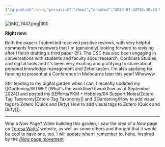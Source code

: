 ```yaml
---
{"dg-publish":true,"permalink":"/now/","created":"2024-07-23T10:40:23.995+08:00","updated":"2024-09-27T13:12:55.581+08:00"}
---
```


![IMG_7447.png|300](/img/user/Extras/IMG_7447.png)

**Right now:**

Both the papers I submitted received positive reviews, with very helpful comments from reviewers that I'm (genuinely) looking forward to revising after I finish drafting a third paper (!!!). The CSC has also been engaging in conversations with students and faculty about research, Cordillera Studies, and digital tools and it's been very exciting and gratifying to share about personal knowledge management and Zettelkasten. I'm also applying for funding to present at a Conference in Melbourne later this year! Whewww

Still tending to my digital garden when I can. I recently updated my [[Gardening/WTWF? (What's the workflow?)\|workflow as of September 2024]] and posted my [[Efforts/PKM + Hobbies/04 Support Notes/Zotero Tag Taxonomy\|Zotero Tag Taxonomy]] and [[Gardening/How to add visual tags to Zotero (Quick and Dirty)\|How to add visual tags to Zotero (Quick and Dirty)]].

---
Why a *Now* Page? While building this garden, I saw the idea of a *Now* page on [Teresa Watts'](https://teresawatts.com/) website, as well as some others and thought that it would be cool to have one, too. I will update when I remember to, hehe. Inspired by the [/Now page movement](https://nownownow.com/about)